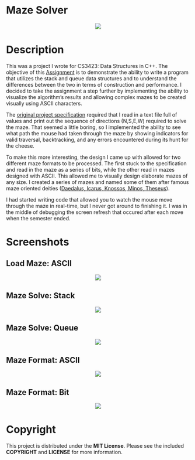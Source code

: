 # Maze Solver

<p align="center">
  <img src="screenshots/../screenshot/maze_vertigo.gif">
</p>

# Description
This was a project I wrote for CS3423: Data Structures in C++. The objective of this [Assignment](assignment/CS3424_s08a2.pdf) is to demonstrate the ability to write a program that utilizes the stack and queue data structures and to understand the differences between the two in terms of construction and performance. I decided to take the assignment a step further by implementing the ability to visualize the algorithm’s results and allowing complex mazes to be created visually using ASCII characters.

The [original project specification](assignment/CS3424_s08a2.pdf) required that I read in a text file full of values and print out the sequence of directions (N,S,E,W) required to solve the maze. That seemed a little boring, so I implemented the ability to see what path the mouse had taken through the maze by showing indicators for valid traversal, backtracking, and any errors encountered during its hunt for the cheese.

To make this more interesting, the design I came up with allowed for two different maze formats to be processed. The first stuck to the specification and read in the maze as a series of bits, while the other read in mazes designed with ASCII. This allowed me to visually design elaborate mazes of any size. I created a series of mazes and named some of them after famous maze oriented deities ([Daedalus, Icarus, Knossos, Minos, Theseus](https://www.google.com/search?q=Daedalus%2C+Icarus%2C+Knossos%2C+Minos%2C+Theseus)). 

I had started writing code that allowed you to watch the mouse move through the maze in real-time, but I never got around to finishing it. I was in the middle of debugging the screen refresh that occured after each move when the semester ended.

# Screenshots

## Load Maze: ASCII

<p align="center">
  <img src="screenshots/../screenshot/maze_vertigo.gif">
</p>

## Maze Solve: Stack
<p align="center">
  <img src="screenshots/../screenshot/maze_vertigo_solvestack.jpg">
</p>

## Maze Solve: Queue
<p align="center">
  <img src="screenshots/../screenshot/maze_vertigo_solvequeue.jpg">
</p>

## Maze Format: ASCII
<p align="center">
  <img src="screenshots/../screenshot/maze_ascii.jpg">
</p>

## Maze Format: Bit
<p align="center">
  <img src="screenshots/../screenshot/maze_bit.jpg">
</p>

# Copyright

This project is distributed under the **MIT License**. Please see the included **COPYRIGHT** and **LICENSE** for more information.